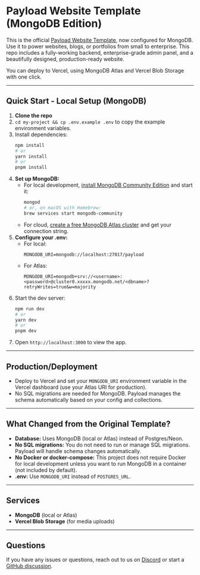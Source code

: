 # Payload Website Template (MongoDB Edition)

This is the official [Payload Website Template](https://github.com/payloadcms/payload/blob/main/templates/website), now configured for MongoDB. Use it to power websites, blogs, or portfolios from small to enterprise. This repo includes a fully-working backend, enterprise-grade admin panel, and a beautifully designed, production-ready website.

You can deploy to Vercel, using MongoDB Atlas and Vercel Blob Storage with one click.

---

## Quick Start - Local Setup (MongoDB)

1. **Clone the repo**
2. `cd my-project && cp .env.example .env` to copy the example environment variables.
3. Install dependencies:
   ```bash
   npm install
   # or
   yarn install
   # or
   pnpm install
   ```
4. **Set up MongoDB:**
   - For local development, [install MongoDB Community Edition](https://www.mongodb.com/docs/manual/installation/) and start it:
     ```bash
     mongod
     # or, on macOS with Homebrew:
     brew services start mongodb-community
     ```
   - For cloud, [create a free MongoDB Atlas cluster](https://www.mongodb.com/atlas/database) and get your connection string.
5. **Configure your .env:**
   - For local:
     ```
     MONGODB_URI=mongodb://localhost:27017/payload
     ```
   - For Atlas:
     ```
     MONGODB_URI=mongodb+srv://<username>:<password>@cluster0.xxxxx.mongodb.net/<dbname>?retryWrites=true&w=majority
     ```
6. Start the dev server:
   ```bash
   npm run dev
   # or
   yarn dev
   # or
   pnpm dev
   ```
7. Open `http://localhost:3000` to view the app.

---

## Production/Deployment

- Deploy to Vercel and set your `MONGODB_URI` environment variable in the Vercel dashboard (use your Atlas URI for production).
- No SQL migrations are needed for MongoDB. Payload manages the schema automatically based on your config and collections.

---

## What Changed from the Original Template?
- **Database:** Uses MongoDB (local or Atlas) instead of Postgres/Neon.
- **No SQL migrations:** You do not need to run or manage SQL migrations. Payload will handle schema changes automatically.
- **No Docker or docker-compose:** This project does not require Docker for local development unless you want to run MongoDB in a container (not included by default).
- **.env:** Use `MONGODB_URI` instead of `POSTGRES_URL`.

---

## Services

- **MongoDB** (local or Atlas)
- **Vercel Blob Storage** (for media uploads)

---

## Questions

If you have any issues or questions, reach out to us on [Discord](https://discord.com/invite/payload) or start a [GitHub discussion](https://github.com/payloadcms/payload/discussions).
